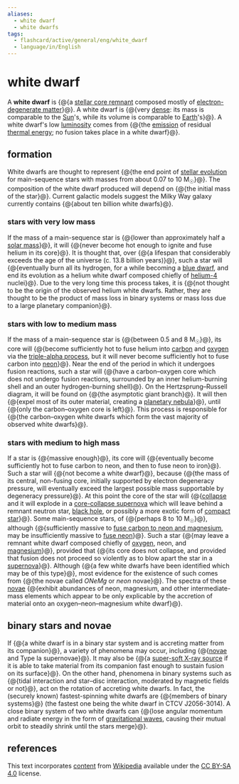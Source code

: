 ```yaml
---
aliases:
  - white dwarf
  - white dwarfs
tags:
  - flashcard/active/general/eng/white_dwarf
  - language/in/English
---
```


# white dwarf

A __white dwarf__ is {@{a [stellar core remnant](compact%20object.md) composed mostly of [electron-degenerate matter](degenerate%20matter.md#degenerate%20gases)}@}. A white dwarf is {@{very [dense](density.md): its mass is comparable to the [Sun](Sun.md)'s, while its volume is comparable to [Earth](Earth.md)'s}@}. A white dwarf's low [luminosity](luminosity.md) comes from {@{the [emission](thermal%20radiation.md) of residual [thermal energy](heat.md); no fusion takes place in a white dwarf}@}. <!--SR:!2025-06-13,241,330!2027-07-02,801,330!2026-06-23,513,310-->

## formation

White dwarfs are thought to represent {@{the end point of [stellar evolution](stellar%20evolution.md) for main-sequence stars with masses from about 0.07 to 10 M<sub>☉</sub>}@}. The composition of the white dwarf produced will depend on {@{the initial mass of the star}@}. Current galactic models suggest the Milky Way galaxy currently contains {@{about ten billion white dwarfs}@}. <!--SR:!2026-07-30,463,270!2026-07-27,549,330!2027-02-20,693,310-->

### stars with very low mass

If the mass of a main-sequence star is {@{lower than approximately half a [solar mass](solar%20mass.md)}@}, it will {@{never become hot enough to ignite and fuse helium in its core}@}. It is thought that, over {@{a lifespan that considerably exceeds the age of the universe (c. 13.8 billion years)}@}, such a star will {@{eventually burn all its hydrogen, for a while becoming a [blue dwarf](blue%20dwarf%20(red-dwarf%20stage).md), and end its evolution as a helium white dwarf composed chiefly of [helium-4](helium-4.md) nuclei}@}. Due to the very long time this process takes, it is {@{not thought to be the origin of the observed helium white dwarfs. Rather, they are thought to be the product of mass loss in binary systems or mass loss due to a large planetary companion}@}. <!--SR:!2026-02-20,404,290!2026-09-02,551,310!2026-05-25,462,310!2026-08-29,519,270!2027-02-20,711,330-->

### stars with low to medium mass

If the mass of a main-sequence star is {@{between 0.5 and 8 M<sub>☉</sub>}@}, its core will {@{become sufficiently hot to fuse helium into [carbon](carbon.md) and [oxygen](oxygen.md) via the [triple-alpha process](triple-alpha%20process.md), but it will never become sufficiently hot to fuse carbon into [neon](neon.md)}@}. Near the end of the period in which it undergoes fusion reactions, such a star will {@{have a carbon–oxygen core which does not undergo fusion reactions, surrounded by an inner helium-burning shell and an outer hydrogen-burning shell}@}. On the Hertzsprung–Russell diagram, it will be found on {@{the asymptotic giant branch}@}. It will then {@{expel most of its outer material, creating a [planetary nebula](planetary%20nebula.md)}@}, until {@{only the carbon–oxygen core is left}@}. This process is responsible for {@{the carbon–oxygen white dwarfs which form the vast majority of observed white dwarfs}@}. <!--SR:!2026-08-18,566,330!2025-08-29,277,290!2026-11-16,571,270!2025-12-14,335,290!2025-11-17,320,290!2025-07-02,211,270!2026-03-30,398,290-->

### stars with medium to high mass

If a star is {@{massive enough}@}, its core will {@{eventually become sufficiently hot to fuse carbon to neon, and then to fuse neon to iron}@}. Such a star will {@{not become a white dwarf}@}, because {@{the mass of its central, non-fusing core, initially supported by electron degeneracy pressure, will eventually exceed the largest possible mass supportable by degeneracy pressure}@}. At this point the core of the star will {@{[collapse](gravitational%20collapse.md) and it will explode in a [core-collapse supernova](supernova.md#core%20collapse) which will leave behind a remnant neutron star, [black hole](black%20hole.md), or possibly a more exotic form of [compact star](compact%20object.md)}@}. Some main-sequence stars, of {@{perhaps 8 to 10 M<sub>☉</sub>}@}, although {@{sufficiently massive to [fuse carbon to neon and magnesium](carbon-burning%20process.md), may be insufficiently massive to [fuse neon](neon-burning%20process.md)}@}. Such a star {@{may leave a remnant white dwarf composed chiefly of [oxygen](oxygen.md), neon, and [magnesium](magnesium.md)}@}, provided that {@{its core does not collapse, and provided that fusion does not proceed so violently as to blow apart the star in a [supernova](supernova.md)}@}. Although {@{a few white dwarfs have been identified which may be of this type}@}, most evidence for the existence of such comes from {@{the novae called _ONeMg_ or _neon_ novae}@}. The spectra of these [novae](nova.md) {@{exhibit abundances of neon, magnesium, and other intermediate-mass elements which appear to be only explicable by the accretion of material onto an oxygen–neon–magnesium white dwarf}@}. <!--SR:!2025-06-09,236,330!2026-08-17,543,310!2027-04-26,759,330!2026-01-22,373,310!2025-11-06,310,290!2025-11-06,344,310!2026-07-11,430,250!2026-12-07,584,270!2025-07-29,262,290!2026-03-02,372,270!2025-10-04,273,270!2026-04-12,374,250-->

## binary stars and novae

If {@{a white dwarf is in a binary star system and is accreting matter from its companion}@}, a variety of phenomena may occur, including {@{[novae](nova.md) and Type Ia supernovae}@}. It may also be {@{a [super-soft X-ray source](super%20soft%20X-ray%20source.md) if it is able to take material from its companion fast enough to sustain fusion on its surface}@}. On the other hand, phenomena in binary systems such as {@{tidal interaction and star–disc interaction, moderated by magnetic fields or not}@}, act on the rotation of accreting white dwarfs. In fact, the (securely known) fastest-spinning white dwarfs are {@{members of binary systems}@} (the fastest one being the white dwarf in CTCV J2056-3014). A close binary system of two white dwarfs can {@{lose angular momentum and radiate energy in the form of [gravitational waves](gravitational%20wave.md), causing their mutual orbit to steadily shrink until the stars merge}@}. <!--SR:!2025-09-09,310,330!2025-11-16,285,250!2025-05-21,189,270!2025-12-27,381,310!2027-04-27,755,330!2025-05-14,66,285-->

## references

This text incorporates [content](https://en.wikipedia.org/wiki/white_dwarf) from [Wikipedia](Wikipedia.md) available under the [CC BY-SA 4.0](https://creativecommons.org/licenses/by-sa/4.0/) license.
